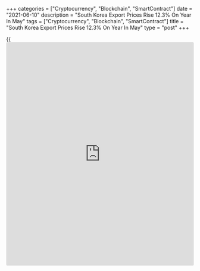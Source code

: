 +++
categories = ["Cryptocurrency", "Blockchain", "SmartContract"]
date = "2021-06-10"
description = "South Korea Export Prices Rise 12.3% On Year In May"
tags = ["Cryptocurrency", "Blockchain", "SmartContract"]
title = "South Korea Export Prices Rise 12.3% On Year In May"
type = "post"
+++

{{<iframe id="large-banner" src="https://www.bounty.group/#slide=17.0" width="100%" height="600" scrolling="no" style="border: 0px solid rgb(216, 221, 230); border-radius: 3px;">}}

Export prices in South Korea were up 12.3 percent on year in May, the
Bank of Korea said on Friday - up from 11.1 in April.

Individually, prices for exports of agricultural goods fell 2.4 percent
on year and manufacturing products climbed 12.4 percent.

Import prices jumped an annual 13.8 percent on year in April, slowing
from the 15.3 percent gain in the previous month.

Individually, prices for imports of raw materials skyrocketed an annual
40.9 percent, while intermediate goods jumped 11.9 percent, capital
goods fell 5.1 percent and consumer goods sank 4.3 percent.

On a monthly basis, export prices rose 1.5 percent and import prices
gained 2.6 percent.

For comments and feedback [contact](https://www.playgroundfx.com/contact/): editorial@rtt[news](https://www.letsplayfx.com/blog/forex-news-website/).com

[Economic News][1]

 **What parts of the world are seeing the best (and worst) economic
performances lately? Click[here][2] to check out our [Econ Scorecard][2]
and find out! See up-to-the-moment [ranking](https://www.playgroundfx.com/blog/crypto-exchange-ranking/)s for the best and worst
performers in [GDP][3], [unemployment rate][4], [inflation][5] and much
more.**

   1. www.rtt[news](https://www.letsplayfx.com/blog/forex-news-website/).com/Content/EconomicNews.aspx
   2. www.rtt[news](https://www.letsplayfx.com/blog/forex-news-website/).com/economic-scorecard/world-rank/retail-sales/highest-performance.aspx
   3. www.rtt[news](https://www.letsplayfx.com/blog/forex-news-website/).com/economic-scorecard/world-rank/GDP/highest-performance.aspx
   4. www.rtt[news](https://www.letsplayfx.com/blog/forex-news-website/).com/economic-scorecard/world-rank/unemployment-rate/lowest-performance.aspx
   5. www.rtt[news](https://www.letsplayfx.com/blog/forex-news-website/).com/economic-scorecard/world-rank/CPI/highest-performance.aspx